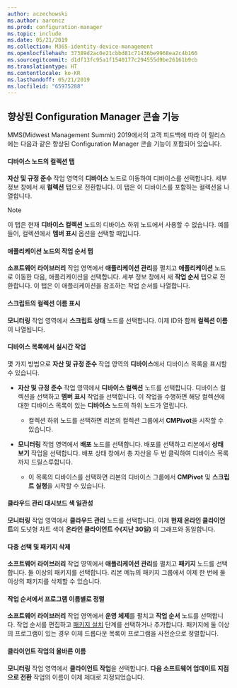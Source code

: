 ```yaml
---
author: aczechowski
ms.author: aaroncz
ms.prod: configuration-manager
ms.topic: include
ms.date: 05/21/2019
ms.collection: M365-identity-device-management
ms.openlocfilehash: 37389d2ac0e21cbbd81c71436be9968ea2c4b166
ms.sourcegitcommit: d1df13fc95a1f1540177c294555d9be26161b9cb
ms.translationtype: HT
ms.contentlocale: ko-KR
ms.lasthandoff: 05/21/2019
ms.locfileid: "65975288"
---
```

## <a name="bkmk_console"></a> 향상된 Configuration Manager 콘솔 기능

<!--4616810-->

MMS(Midwest Management Summit) 2019에서의 고객 피드백에 따라 이 릴리스에는 다음과 같은 향상된 Configuration Manager 콘솔 기능이 포함되어 있습니다.

#### <a name="collections-tab-in-devices-node"></a>디바이스 노드의 컬렉션 탭

**자산 및 규정 준수** 작업 영역의 **디바이스** 노드로 이동하여 디바이스를 선택합니다. 세부 정보 창에서 새 **컬렉션** 탭으로 전환합니다. 이 탭은 이 디바이스를 포함하는 컬렉션을 나열합니다.

> [!Note]  
> 이 탭은 현재 **디바이스 컬렉션** 노드의 디바이스 하위 노드에서 사용할 수 없습니다. 예를 들어, 컬렉션에서 **멤버 표시** 옵션을 선택할 때입니다.

#### <a name="task-sequences-tab-in-applications-node"></a>애플리케이션 노드의 작업 순서 탭

**소프트웨어 라이브러리** 작업 영역에서 **애플리케이션 관리**를 펼치고 **애플리케이션** 노드로 이동한 다음, 애플리케이션을 선택합니다. 세부 정보 창에서 새 **작업 순서** 탭으로 전환합니다. 이 탭은 이 애플리케이션을 참조하는 작업 순서를 나열합니다.

#### <a name="show-collection-name-for-scripts"></a>스크립트의 컬렉션 이름 표시

**모니터링** 작업 영역에서 **스크립트 상태** 노드를 선택합니다. 이제 ID와 함께 **컬렉션 이름**이 나열됩니다.

#### <a name="real-time-actions-from-device-lists"></a>디바이스 목록에서 실시간 작업

몇 가지 방법으로 **자산 및 규정 준수** 작업 영역의 **디바이스**에서 디바이스 목록을 표시할 수 있습니다.

- **자산 및 규정 준수** 작업 영역에서 **디바이스 컬렉션** 노드를 선택합니다. 디바이스 컬렉션을 선택하고 **멤버 표시** 작업을 선택합니다. 이 작업을 수행하면 해당 컬렉션에 대한 디바이스 목록이 있는 **디바이스** 노드의 하위 노드가 열립니다.  

    - 컬렉션 하위 노드를 선택하면 리본의 컬렉션 그룹에서 **CMPivot**을 시작할 수 있습니다.  

- **모니터링** 작업 영역에서 **배포** 노드를 선택합니다. 배포를 선택하고 리본에서 **상태 보기** 작업을 선택합니다. 배포 상태 창에서 총 자산을 두 번 클릭하여 디바이스 목록까지 드릴스루합니다.  

    - 이 목록의 디바이스를 선택하면 리본의 디바이스 그룹에서 **CMPivot** 및 **스크립트 실행**을 시작할 수 있습니다.  

#### <a name="cloud-management-dashboard-color-consistency"></a>클라우드 관리 대시보드 색 일관성

**모니터링** 작업 영역에서 **클라우드 관리** 노드를 선택합니다. 이제 **현재 온라인 클라이언트**의 도넛형 차트 색이 **온라인 클라이언트 수(지난 30일)** 의 그래프와 동일합니다.

#### <a name="multiselect-and-delete-packages"></a>다중 선택 및 패키지 삭제

**소프트웨어 라이브러리** 작업 영역에서 **애플리케이션 관리**를 펼치고 **패키지** 노드를 선택합니다. 둘 이상의 패키지를 선택합니다. 리본 메뉴의 패키지 그룹에서 이제 한 번에 둘 이상의 패키지를 삭제할 수 있습니다.

#### <a name="order-by-program-name-in-task-sequence"></a>작업 순서에서 프로그램 이름별로 정렬

**소프트웨어 라이브러리** 작업 영역에서 **운영 체제**를 펼치고 **작업 순서** 노드를 선택합니다. 작업 순서를 편집하고 [패키지 설치](/sccm/osd/understand/task-sequence-steps#BKMK_InstallPackage) 단계를 선택하거나 추가합니다. 패키지에 둘 이상의 프로그램이 있는 경우 이제 드롭다운 목록이 프로그램을 사전순으로 정렬합니다.

#### <a name="correct-names-for-client-operations"></a>클라이언트 작업의 올바른 이름

**모니터링** 작업 영역에서 **클라이언트 작업**을 선택합니다. **다음 소프트웨어 업데이트 지점으로 전환** 작업의 이름이 이제 제대로 지정되었습니다.
